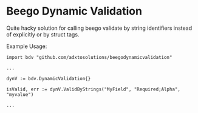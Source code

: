 # Beego Dynamic Validation
Quite hacky solution for calling beego validate by string identifiers instead of explicitly or by struct tags.

Example Usage:

    import bdv "github.com/adxtosolutions/beegodynamicvalidation"

    ...

    dynV := bdv.DynamicValidation{}

    isValid, err := dynV.ValidByStrings("MyField", "Required;Alpha", "myvalue")

    ...
